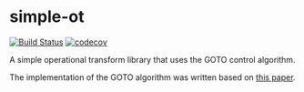 # simple-ot
[![Build Status](https://travis-ci.com/rclarey/simple-ot.svg?branch=master)](https://travis-ci.com/rclarey/simple-ot)
[![codecov](https://codecov.io/gh/rclarey/simple-ot/branch/master/graph/badge.svg)](https://codecov.io/gh/rclarey/simple-ot)

A simple operational transform library that uses the GOTO control algorithm.

The implementation of the GOTO algorithm was written based on [this paper](https://dl.acm.org/citation.cfm?id=289469).
